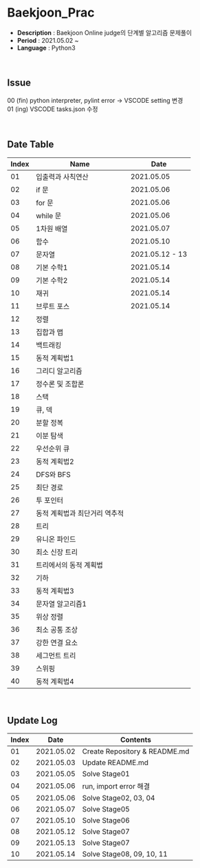 # Baekjoon_Prac

- **Description** : Baekjoon Online judge의 단계별 알고리즘 문제풀이
- **Period** : 2021.05.02 ~
- **Language** : Python3

&nbsp;
## Issue
00 (fin) python interpreter, pylint error -> VSCODE setting 변경  
01 (ing) VSCODE tasks.json 수정

&nbsp;
## Date Table
Index | Name | Date
------|------|------
01 | 입출력과 사칙연산 | 2021.05.05
02 | if 문 | 2021.05.06
03 | for 문 | 2021.05.06
04 | while 문 | 2021.05.06
05 | 1차원 배열 | 2021.05.07 
06 | 함수 | 2021.05.10
07 | 문자열 | 2021.05.12 - 13 
08 | 기본 수학1 | 2021.05.14
09 | 기본 수학2 | 2021.05.14
10 | 재귀 | 2021.05.14
11 | 브루트 포스 | 2021.05.14
12 | 정렬 | 
13 | 집합과 맵 | 
14 | 백트래킹 | 
15 | 동적 계획법1 | 
16 | 그리디 알고리즘 | 
17 | 정수론 및 조합론 | 
18 | 스택 | 
19 | 큐, 덱 | 
20 | 분할 정복 | 
21 | 이분 탐색 | 
22 | 우선순위 큐 | 
23 | 동적 계획법2 | 
24 | DFS와 BFS | 
25 | 최단 경로 | 
26 | 투 포인터 | 
27 | 동적 계획법과 최단거리 역추적 | 
28 | 트리 | 
29 | 유니온 파인드 | 
30 | 최소 신장 트리 | 
31 | 트리에서의 동적 계획법 | 
32 | 기하 | 
33 | 동적 계획법3 |
34 | 문자열 알고리즘1 | 
35 | 위상 정렬 |
36 | 최소 공통 조상 | 
37 | 강한 연결 요소 |
38 | 세그먼트 트리 | 
39 | 스위핑 | 
40 | 동적 계획법4 | 

&nbsp;
## Update Log
Index | Date | Contents
------|------|---------
01 | 2021.05.02 | Create Repository & README.md
02 | 2021.05.03 | Update README.md
03 | 2021.05.05 | Solve Stage01
04 | 2021.05.06 | run, import error 해결
05 | 2021.05.06 | Solve Stage02, 03, 04
06 | 2021.05.07 | Solve Stage05
07 | 2021.05.10 | Solve Stage06
08 | 2021.05.12 | Solve Stage07
09 | 2021.05.13 | Solve Stage07
10 | 2021.05.14 | Solve Stage08, 09, 10, 11
